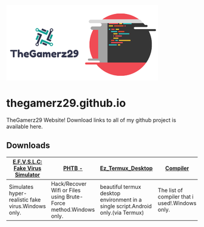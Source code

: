 ![logo](https://github.com/TheGamerz29/thegamerz29.github.io/raw/images/Logo.png)![code](https://github.com/TheGamerz29/thegamerz29.github.io/raw/images/CODE.png)
# thegamerz29.github.io
TheGamerz29 Website!
Download links to all of my github project is available here.

## Downloads
[E.F.V.S.L.C: Fake Virus Simulator](https://thegamerz29.github.io/E.F.V.S.L.C-Fake-Virus-Simulator) | [PHTB -](https://thegamerz29.github.io/PHTB-) | [Ez_Termux_Desktop](https://github.com/TheGamerz29/Ez_Termux_Desktop) | [Compiler](https://github.com/TheGamerz29/Compiler) | [Down for Everyone or Just Me](https://thegamerz29.github.io/Down-for-Everyone-or-Just-Me) |
----------------------------------|--------|-------------------|----------|------------------------------|
Simulates hyper-realistic fake virus.Windows only.| Hack/Recover Wifi or Files using Brute-Force method.Windows only. | beautiful termux desktop environment in a single script.Android only.(via Termux) | The list of compiler that i used!.Windows only. | Have you ever tried to access a website but it does not loads????.Windows only |
